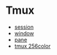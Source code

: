 # Tmux
* [session](session.md)
* [window](window.md)
* [pane](pane.md)
* [tmux 256color](tmux-256color.md)
